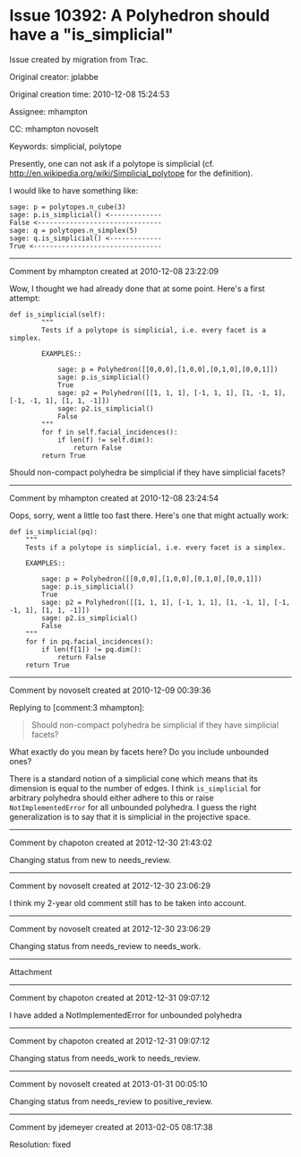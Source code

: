 # Issue 10392: A Polyhedron should have a "is_simplicial"

Issue created by migration from Trac.

Original creator: jplabbe

Original creation time: 2010-12-08 15:24:53

Assignee: mhampton

CC:  mhampton novoselt

Keywords: simplicial, polytope

Presently, one can not ask if a polytope is simplicial (cf. http://en.wikipedia.org/wiki/Simplicial_polytope for the definition).

I would like to have something like:


```
sage: p = polytopes.n_cube(3)
sage: p.is_simplicial() <-------------
False <-------------------------------
sage: q = polytopes.n_simplex(5)
sage: q.is_simplicial() <-------------
True <--------------------------------
```



---

Comment by mhampton created at 2010-12-08 23:22:09

Wow, I thought we had already done that at some point.  Here's a first attempt:


```
def is_simplicial(self):
        """
        Tests if a polytope is simplicial, i.e. every facet is a simplex.

        EXAMPLES::

            sage: p = Polyhedron([[0,0,0],[1,0,0],[0,1,0],[0,0,1]])
            sage: p.is_simplicial()
            True
            sage: p2 = Polyhedron([[1, 1, 1], [-1, 1, 1], [1, -1, 1], [-1, -1, 1], [1, 1, -1]])
            sage: p2.is_simplicial()
            False
        """
        for f in self.facial_incidences():
            if len(f) != self.dim():
                return False
        return True
```


Should non-compact polyhedra be simplicial if they have simplicial facets?


---

Comment by mhampton created at 2010-12-08 23:24:54

Oops, sorry, went a little too fast there.  Here's one that might actually work:

```
def is_simplicial(pq):
    """
    Tests if a polytope is simplicial, i.e. every facet is a simplex.

    EXAMPLES::

        sage: p = Polyhedron([[0,0,0],[1,0,0],[0,1,0],[0,0,1]])
        sage: p.is_simplicial()
        True
        sage: p2 = Polyhedron([[1, 1, 1], [-1, 1, 1], [1, -1, 1], [-1, -1, 1], [1, 1, -1]])
        sage: p2.is_simplicial()
        False
    """
    for f in pq.facial_incidences():
        if len(f[1]) != pq.dim():
            return False
    return True
```



---

Comment by novoselt created at 2010-12-09 00:39:36

Replying to [comment:3 mhampton]:
> Should non-compact polyhedra be simplicial if they have simplicial facets?

What exactly do you mean by facets here? Do you include unbounded ones?

There is a standard notion of a simplicial cone which means that its dimension is equal to the number of edges. I think `is_simplicial` for arbitrary polyhedra should either adhere to this or raise `NotImplementedError` for all unbounded polyhedra. I guess the right generalization is to say that it is simplicial in the projective space.


---

Comment by chapoton created at 2012-12-30 21:43:02

Changing status from new to needs_review.


---

Comment by novoselt created at 2012-12-30 23:06:29

I think my 2-year old comment still has to be taken into account.


---

Comment by novoselt created at 2012-12-30 23:06:29

Changing status from needs_review to needs_work.


---

Attachment


---

Comment by chapoton created at 2012-12-31 09:07:12

I have added a NotImplementedError for unbounded polyhedra


---

Comment by chapoton created at 2012-12-31 09:07:12

Changing status from needs_work to needs_review.


---

Comment by novoselt created at 2013-01-31 00:05:10

Changing status from needs_review to positive_review.


---

Comment by jdemeyer created at 2013-02-05 08:17:38

Resolution: fixed
